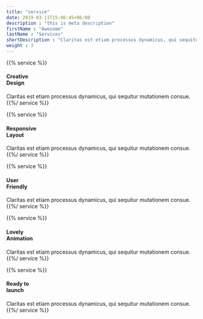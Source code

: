 ```yaml
---
title: "service"
date: 2019-03-11T15:46:45+06:00
description : "this is meta description"
firstName : "Awesome"
lastName : "Services"
shortDescription : "Claritas est etiam processus dynamicus, qui sequitur mutationem consuetudium lectorum. Mirum est notare quam littera gothica,quam nunc putamus parum claram anteposuerit."
weight : 3
---
```



<!-- service item -->
{{% service %}}
#### Creative <br> Design
Claritas est etiam processus dynamicus, qui sequitur mutationem consue.
{{%/ service %}}

<!-- service item -->
{{% service %}}
#### Responsive <br> Layout
Claritas est etiam processus dynamicus, qui sequitur mutationem consue.
{{%/ service %}}

<!-- service item -->
{{% service %}}
#### User <br> Friendly</h4>
Claritas est etiam processus dynamicus, qui sequitur mutationem consue.
{{%/ service %}}

<!-- service item -->
{{% service %}}
#### Lovely <br> Animation</h4>
Claritas est etiam processus dynamicus, qui sequitur mutationem consue.
{{%/ service %}}

<!-- service item -->
{{% service %}}
#### Ready to <br> launch</h4>
Claritas est etiam processus dynamicus, qui sequitur mutationem consue.
{{%/ service %}}
